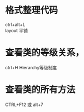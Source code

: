 # 格式整理代码
ctrl+alt+L   
layout  平铺 
# 查看类的等级关系，

ctrl+H
Hierarchy等级制度


# 查看类的所有方法
CTRL+F12 或 alt+7




